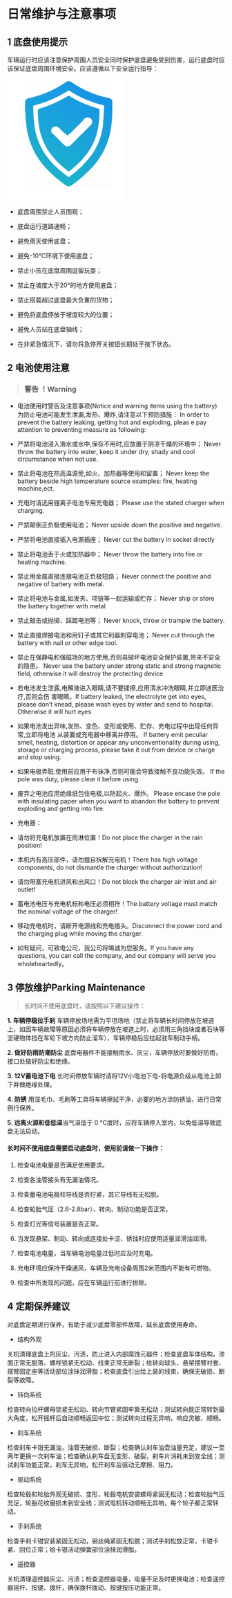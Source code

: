 # 日常维护与注意事项

## 1 底盘使用提示

车辆运行时应该注意保护周围人员安全同时保护底盘避免受到伤害，运行底盘时应该保证底盘周围环境安全。应该遵循以下安全运行指导：

![](./images/safty-guard.png)

- 底盘周围禁止人员围观；

- 底盘运行道路通畅；

- 避免雨天使用底盘；

- 避免-10℃环境下使用底盘；

- 禁止小孩在底盘周围逗留玩耍；

- 禁止在坡度大于20°的地方使用底盘；

- 禁止搭载超过底盘最大负重的货物；

- 避免将底盘停放于坡度较大的位置；

- 避免人员站在底盘轴线；

- 在非紧急情况下，请勿将急停开关按钮长期处于按下状态。

## 2 电池使用注意

> ### 警告 ！Warning

-  电池使用时警告及注意事项(Notice and warning items using the battery) 为防止电池可能发生泄漏,发热、爆炸,请注意以下预防措施： In order to prevent the battery leaking, getting hot and exploding, pleas e pay attention to preventing measure as following: 

- 严禁将电池浸入海水或水中,保存不用时,应放置于阴凉干燥的环境中； Never throw the battery into water, keep it under dry, shady and cool circumstance when not use.

- 禁止将电池在热高温源旁,如火、加热器等使用和留置； Never keep the battery beside high temperature source examples: fire, heating machine,ect. 

- 充电时请选用锂离子电池专用充电器； Please use the stated charger when charging. 

- 严禁颠倒正负极使用电池； Never upside down the positive and negative. 

- 严禁将电池直接插入电源插座； Never cut the battery in socket directly 

- 禁止将电池丢于火或加热器中； Never throw the battery into fire or heating machine. 

- 禁止用金属直接连接电池正负极短路； Never connect the positive and negative of battery with metal. 

- 禁止将电池与金属,如发夹、项链等一起运输或贮存； Never ship or store the battery together with metal 

- 禁止敲击或抛掷、踩踏电池等； Never knock, throw or trample the battery.

- 禁止直接焊接电池和用钉子或其它利器刺穿电池； Never cut through the battery with nail or other edge tool. 

- 禁止在强静电和强磁场的地方使用,否则易破坏电池安全保护装置,带来不安全的隐患。 Never use the battery under strong static and strong magnetic field, otherwise it will destroy the protecting device 

- 若电池发生泄露,电解液进入眼睛,请不要揉擦,应用清水冲洗眼睛,并立即送医治疗,否则会伤 害眼睛。If battery leaked, the electrolyte get into eyes, please don’t knead, please wash eyes by water and send to hospital. Otherwise it will hurt eyes 

- 如果电池发出异味,发热、变色、变形或使用、贮存、充电过程中出现任何异常,立即将电池 从装置或充电器中移离并停用。 If battery emit peculiar smell, heating, distortion or appear any unconventionality during using, storage or charging process, please take it out from device or charge and stop using.

- 如果电极弄脏,使用前应用干布抹净,否则可能会导致接触不良功能失效。 If the pole was duty, please clear it before using. 

- 废弃之电池应用绝缘纸包住电极,以防起火、爆炸。 Please encase the pole with insulating paper when you want to abandon the battery to prevent exploding and getting into fire.

- 充电器：

- 请勿将充电机放置在雨淋位置！Do not place the charger in the rain position! 

- 本机内有高压部件，请勿擅自拆解充电机！There has high voltage components, do not dismantle the charger without authorization! 

- 请勿阻塞充电机进风和出风口！Do not block the charger air inlet and air outlet! 

- 蓄电池电压与充电机标称电压必须相符！The battery voltage must match the nominal voltage of the charger! 

- 移动充电机时，请断开电源线和充电插头。Disconnect the power cord and the charging plug while moving the charger. 

- 如有疑问，可致电公司，我公司将竭诚为您服务。If you have any questions, you can call the company, and our company will serve you wholeheartedly。

## 3 停放维护Parking Maintenance

> 长时间不使用底盘时，请按照以下建议操作：

**1. 车辆停稳拉手刹** 车辆停放场地需为平坦场地（禁止将车辆长时间停放在坡道上，如因车辆故障等原因必须将车辆停放在坡道上时，必须用三角挡块或者石块等坚硬物体挡在车轮下坡方向防止溜车），车辆停稳后应拉起驻车制动手柄。 

**2. 做好防雨防潮防尘** 底盘电器件不能接触雨水、灰尘，车辆停放时要做好防雨，接口处做好防尘和绝缘。

**3. 12V蓄电池下电** 长时间停放车辆时请将12V小电池下电-将电源负级从电池上卸下并做绝缘处理。

**4. 防锈** 用湿毛巾、毛刷等工具将车辆擦拭干净，必要的地方涂防锈油，进行日常例行保养。 

**5. 远离火源和低低温**当气温低于 0 ℃度时，应将车辆停入室内，以免低温导致底盘无法启动。

 

#### 长时间不使用底盘需要启动底盘时，使用前请做一下操作：

1. 检查电池电量是否满足使用要求。 

2. 检查各油管接头有无漏油情况。 

3. 检查蓄电池电极柱导线是否拧紧，其它导线有无松脱。 

4. 检查轮胎气压（2.6-2.8bar）、转向、制动功能是否正常。 

5. 检查灯光等信号装置是否正常。

6. 当发现悬架、制动、转向或连接处卡涩、锈蚀时应使用适量润滑油润滑。

7. 检查电池电量，当车辆电池电量过低时应及时充电。

8. 充电环境应保持干燥通风，车辆及充电设备周围2米范围内不能有可燃物。

9. 检查中所发现的问题，应在车辆运行前进行排除。

## 4 定期保养建议

对底盘定期进行保养，有助于减少底盘零部件故障，延长底盘使用寿命。

- 结构外观

关机清理底盘上的灰尘、污渍，防止进入内部腐蚀元器件；检查底盘车体结构，漆面正常无脱落、螺栓锁紧无松动、线束正常无断裂；给转向球头、悬架摆臂衬套、摆臂固定座等活动部位涂抹润滑脂；检查底盘引出给上装的线束，确保无破损、断裂等故障。

- 转向系统

检查转向拉杆螺母锁紧无松动、转向节臂紧固牢靠无松动；测试转向能正常转到最大角度，松开摇杆后自动顺畅返回中位；测试转向过程无异响，响应灵敏、顺畅。

- 刹车系统

检查刹车卡钳无漏油，油管无破损、断裂；检查确认刹车油壶油量充足，建议一至两年更换一次刹车油；检查确认刹车盘无变形、破裂，刹车片消耗未到安全线；测试刹车功能正常，刹车无异响，松开刹车后驱动无摩擦、阻力。

- 驱动系统

检查轮毂和轮胎外观无破损、变形，轮毂电机安装螺母紧固无松动；检查轮胎气压充足，轮胎花纹磨损未到安全线；测试电机转动顺畅无异响，每个轮子都正常转动。

- 手刹系统

检查手刹卡钳安装紧固无松动，钢丝绳紧固无松脱；测试手刹松放正常，卡钳卡紧、回位正常；给卡钳活动弹簧部位涂抹润滑脂。

- 遥控器

关机清理遥控器灰尘、污渍；检查遥控器电量，电量不足及时更换电池；检查遥控器摇杆、按键、拨杆，确保拨杆拨动、按键按压功能正常。